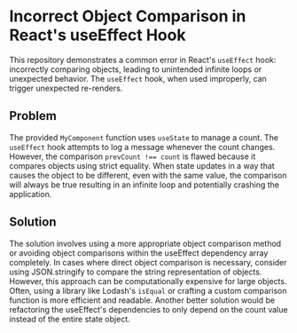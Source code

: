 # Incorrect Object Comparison in React's useEffect Hook

This repository demonstrates a common error in React's `useEffect` hook: incorrectly comparing objects, leading to unintended infinite loops or unexpected behavior.  The `useEffect` hook, when used improperly, can trigger unexpected re-renders.

## Problem
The provided `MyComponent` function uses `useState` to manage a count.  The `useEffect` hook attempts to log a message whenever the count changes.  However, the comparison `prevCount !== count`  is flawed because it compares objects using strict equality. When state updates in a way that causes the object to be different, even with the same value, the comparison will always be true resulting in an infinite loop and potentially crashing the application. 

## Solution
The solution involves using a more appropriate object comparison method or avoiding object comparisons within the useEffect dependency array completely. In cases where direct object comparison is necessary, consider using JSON.stringify to compare the string representation of objects.  However, this approach can be computationally expensive for large objects.  Often, using a library like Lodash's `isEqual` or crafting a custom comparison function is more efficient and readable.  Another better solution would be refactoring the useEffect's dependencies to only depend on the count value instead of the entire state object.
